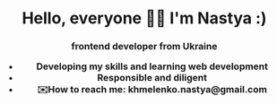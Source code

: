 <h1 align="center">Hello, everyone 👋🏼 I'm Nastya :)</h1>
<h3 align="center">frontend developer from Ukraine </h>

<ul>
<li>Developing my skills and learning web development</li>
<li>Responsible and diligent</li>
<li>✉️How to reach me: khmelenko.nastya@gmail.com</li>
  
</ul>
